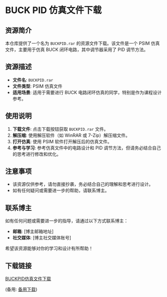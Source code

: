 # BUCK PID 仿真文件下载

## 资源简介

本仓库提供了一个名为 `BUCKPID.rar` 的资源文件下载。该文件是一个 PSIM 仿真文件，主要用于仿真 BUCK 闭环电路，其中调节器采用了 PID 调节方法。

## 资源描述

- **文件名**: `BUCKPID.rar`
- **文件类型**: PSIM 仿真文件
- **适用场景**: 适用于需要进行 BUCK 电路闭环仿真的同学，特别是作为课程设计参考。

## 使用说明

1. **下载文件**: 点击下载按钮获取 `BUCKPID.rar` 文件。
2. **解压缩**: 使用解压软件（如 WinRAR 或 7-Zip）解压缩文件。
3. **打开仿真**: 使用 PSIM 软件打开解压后的仿真文件。
4. **参考与学习**: 参考仿真文件中的电路设计和 PID 调节方法，但请务必结合自己的思考进行修改和优化。

## 注意事项

- 该资源仅供参考，请勿直接抄袭，务必结合自己的理解和思考进行设计。
- 如有任何疑问或需要进一步的帮助，请联系博主。

## 联系博主

如有任何问题或需要进一步的指导，请通过以下方式联系博主：

- **邮箱**: [博主邮箱地址]
- **社交媒体**: [博主社交媒体账号]

希望该资源能够对你的学习和设计有所帮助！

## 下载链接
[BUCKPID仿真文件下载](https://pan.quark.cn/s/c3d8526798ab) 

(备用: [备用下载](https://pan.baidu.com/s/1snEvXi92D2JaMAWSWf4iOw?pwd=1234))
